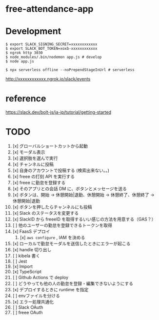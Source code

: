 # free-attendance-app

# Development

```
$ export SLACK_SIGNING_SECRET=xxxxxxxxxxxx
$ export SLACK_BOT_TOKEN=xoxb-xxxxxxxxxxxx
$ ngrok http 3030
$ node_modules/.bin/nodemon app.js # develop
$ node app.js

$ npx serverless offline --noPrependStageInUrl # serverless
```

http://xxxxxxxxxxxx.ngrok.io/slack/events

# reference

https://slack.dev/bolt-js/ja-jp/tutorial/getting-started

# TODO

1. [x] グローバルショートカットから起動
2. [x] モーダル表示
3. [x] 選択肢を選んで実行
4. [x] チャンネルに投稿
5. [x] 自身のアカウントで投稿する (検索出来ない。。)
6. [x] freee の打刻 API を実行する
7. [x] freee に勤怠を登録する
8. [x] そのアプリとの会話 DM に、ボタンとメッセージを送る
9. [x] ボタンは、開始 → 休憩開始|退勤、休憩開始 → 休憩終了、休憩終了 → 休憩開始|退勤
10. [x] ボタンを押したらチャンネルにも投稿
11. [x] Slack のステータスを変更する
12. [x] SlackID から freeeID を取得するいい感じの方法を用意する（GAS？）
13. [ ] 他のユーザーの勤怠を登録できるトークンを取得
14. [x] FaasS デプロイ
    1. [x] `aws configure` , IAM を決める
15. [x] ローカルで勤怠モーダルを送信したときにエラーが起こる
16. [x] handle 切り出し
17. [ ] kibela 書く
18. [ ] Jest
19. [x] Import
20. [x] TypeScript
21. [ ] Github Actions で deploy
22. [ ] どうやっても他の人の勤怠を登録・編集できないようにする
23. [x] デプロイするときに runtime を指定
24. [ ] envファイルを分ける
25. [x] エラー処理共通化
26. [ ] Slack OAuth
27. [ ] freee OAuth
